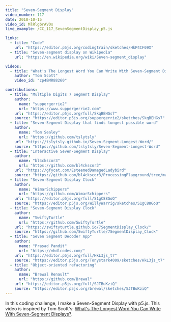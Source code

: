 ```yaml
---
title: "Seven-Segment Display"
video_number: 117
date: 2018-10-15
video_id: MlRlgbrAVOs
live_example: /CC_117_SevenSegmentDisplay_p5.js

links:
  - title: "Code"
    url: "https://editor.p5js.org/codingtrain/sketches/HkP4CF09X"
  - title: "Seven-segment display on Wikipedia"
    url: "https://en.wikipedia.org/wiki/Seven-segment_display"

videos:
  - title: "What's The Longest Word You Can Write With Seven-Segment Displays?"
    author: "Tom Scott"
    video_id: "zp4BMR88260"

contributions:
  - title: "Multiple Digits 7 Segment Display"
    author:
      name: "suppergerrie2"
      url: "https://www.suppergerrie2.com"
    url: "https://editor.p5js.org/full/SkqBEHGs7"
    source: "https://editor.p5js.org/suppergerrie2/sketches/SkqBEHGs7"
  - title: "Seven-Segment Display that finds longest possible word"
    author:
      name: "Tom Sealey"
      url: "https://github.com/tslytsly"
    url: "https://tslytsly.github.io/Seven-Segment-Longest-Word/"
    source: "https://github.com/tslytsly/Seven-Segment-Longest-Word"
  - title: "Interactive Seven-Segment Display"
    author:
      name: "bl4ckscor3"
      url: "https://github.com/bl4ckscor3"
    url: "https://gfycat.com/EsteemedDamagedLadybird"
    source: "https://github.com/bl4ckscor3/ProcessingPlayground/tree/master/SevenSegmentDisplay"
  - title: "Seven-Segment Display Clock"
    author:
      name: "WimarSchippers"
      url: "https://github.com/WimarSchippers"
    url: "https://editor.p5js.org/full/S1gC88GoQ"
    source: "https://editor.p5js.org/WillyWarrig/sketches/S1gC88GoQ"
  - title: "Seven-Segment Display Clock"
    author:
      name: "SwiftyTurtle"
      url: "https://github.com/SwiftyTurtle"
    url: "https://swiftyturtle.github.io/7SegmentDisplay_Clock/"
    source: "https://github.com/SwiftyTurtle/7SegmentDisplay_Clock"
  - title: "Seven Segment Decoder App"
    author:
      name: "Prasad Pandit"
      url: "https://vhdlcodes.com/"
    url: "https://editor.p5js.org/full/HkL3js_t7"
    source: "https://editor.p5js.org/Tonystark4009/sketches/HkL3js_t7"
  - title: "Object-oriented refactoring"
    author:
      name: "Brewal Renault"
      url: "https://github.com/Brewal"
    url: "https://editor.p5js.org/full/SJTBuKziQ"
    source: "https://editor.p5js.org/brewal/sketches/SJTBuKziQ"
---
```


In this coding challenge, I make a Seven-Segment Display with p5.js. This video is inspired by Tom Scott's: [What's The Longest Word You Can Write With Seven-Segment Displays?](https://youtu.be/zp4BMR88260).
